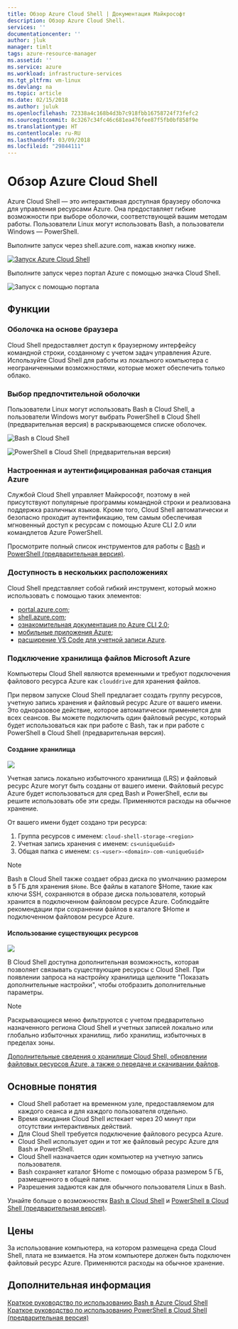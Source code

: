 ```yaml
---
title: Обзор Azure Cloud Shell | Документация Майкрософт
description: Обзор Azure Cloud Shell.
services: ''
documentationcenter: ''
author: jluk
manager: timlt
tags: azure-resource-manager
ms.assetid: ''
ms.service: azure
ms.workload: infrastructure-services
ms.tgt_pltfrm: vm-linux
ms.devlang: na
ms.topic: article
ms.date: 02/15/2018
ms.author: juluk
ms.openlocfilehash: 72338a4c168b4d3b7c918fbb16758724f73fefc2
ms.sourcegitcommit: 8c3267c34fc46c681ea476fee87f5fb0bf858f9e
ms.translationtype: HT
ms.contentlocale: ru-RU
ms.lasthandoff: 03/09/2018
ms.locfileid: "29844111"
---
```

# <a name="overview-of-azure-cloud-shell"></a>Обзор Azure Cloud Shell
Azure Cloud Shell — это интерактивная доступная браузеру оболочка для управления ресурсами Azure.
Она предоставляет гибкие возможности при выборе оболочки, соответствующей вашим методам работы.
Пользователи Linux могут использовать Bash, а пользователи Windows — PowerShell.

Выполните запуск через shell.azure.com, нажав кнопку ниже.

[![](https://shell.azure.com/images/launchcloudshell.png "Запуск Azure Cloud Shell")](https://shell.azure.com)

Выполните запуск через портал Azure с помощью значка Cloud Shell.

![Запуск с помощью портала](media/overview/portal-launch-icon.png)

## <a name="features"></a>Функции
### <a name="browser-based-shell-experience"></a>Оболочка на основе браузера
Cloud Shell предоставляет доступ к браузерному интерфейсу командной строки, созданному с учетом задач управления Azure.
Используйте Cloud Shell для работы из локального компьютера с неограниченными возможностями, которые может обеспечить только облако.

### <a name="choice-of-preferred-shell-experience"></a>Выбор предпочтительной оболочки
Пользователи Linux могут использовать Bash в Cloud Shell, а пользователи Windows могут выбрать PowerShell в Cloud Shell (предварительная версия) в раскрывающемся списке оболочек.

![Bash в Cloud Shell](media/overview/overview-bash-pic.png)

![PowerShell в Cloud Shell (предварительная версия)](media/overview/overview-ps-pic.png)

### <a name="authenticated-and-configured-azure-workstation"></a>Настроенная и аутентифицированная рабочая станция Azure
Службой Cloud Shell управляет Майкрософт, поэтому в ней присутствуют популярные программы командной строки и реализована поддержка различных языков. Кроме того, Cloud Shell автоматически и безопасно проходит аутентификацию, тем самым обеспечивая мгновенный доступ к ресурсам с помощью Azure CLI 2.0 или командлетов Azure PowerShell.

Просмотрите полный список инструментов для работы с [Bash](features.md#tools) и [PowerShell (предварительная версия)](features-powershell.md#tools).

### <a name="multiple-access-points"></a>Доступность в нескольких расположениях
Cloud Shell представляет собой гибкий инструмент, который можно использовать с помощью таких элементов:
* [portal.azure.com](https://portal.azure.com);
* [shell.azure.com](https://shell.azure.com);
* [ознакомительная документация по Azure CLI 2.0](https://docs.microsoft.com/cli/azure?view=azure-cli-latest);
* [мобильные приложения Azure](https://azure.microsoft.com/features/azure-portal/mobile-app/);
* [расширение VS Code для учетной записи Azure](https://marketplace.visualstudio.com/items?itemName=ms-vscode.azure-account).

### <a name="connect-your-microsoft-azure-files-storage"></a>Подключение хранилища файлов Microsoft Azure
Компьютеры Cloud Shell являются временными и требуют подключения файлового ресурса Azure как `clouddrive` для хранения файлов.

При первом запуске Cloud Shell предлагает создать группу ресурсов, учетную запись хранения и файловый ресурс Azure от вашего имени. Это одноразовое действие, которое автоматически применяется для всех сеансов. Вы можете подключить один файловый ресурс, который будет использоваться как при работе с Bash, так и при работе с PowerShell в Cloud Shell (предварительная версия).

#### <a name="create-new-storage"></a>Создание хранилища
![](media/overview/basic-storage.png)

Учетная запись локально избыточного хранилища (LRS) и файловый ресурс Azure могут быть созданы от вашего имени. Файловый ресурс Azure будет использоваться для сред Bash и PowerShell, если вы решите использовать обе эти среды. Применяются расходы на обычное хранение.

От вашего имени будет создано три ресурса:
1. Группа ресурсов с именем: `cloud-shell-storage-<region>`
2. Учетная запись хранения с именем: `cs<uniqueGuid>`
3. Общая папка с именем: `cs-<user>-<domain>-com-<uniqueGuid>`

> [!Note]
> Bash в Cloud Shell также создает образ диска по умолчанию размером в 5 ГБ для хранения `$Home`. Все файлы в каталоге $Home, такие как ключи SSH, сохраняются в образе диска пользователя, который хранится в подключенном файловом ресурсе Azure. Соблюдайте рекомендации при сохранении файлов в каталоге $Home и подключенном файловом ресурсе Azure.

#### <a name="use-existing-resources"></a>Использование существующих ресурсов
![](media/overview/advanced-storage.png)

В Cloud Shell доступна дополнительная возможность, которая позволяет связывать существующие ресурсы с Cloud Shell.
При появлении запроса на настройку хранилища щелкните "Показать дополнительные настройки", чтобы отобразить дополнительные параметры.

> [!Note]
> Раскрывающиеся меню фильтруются с учетом предварительно назначенного региона Cloud Shell и учетных записей локально или глобально избыточных хранилищ, либо хранилищ, избыточных в пределах зоны.

[Дополнительные сведения о хранилище Cloud Shell, обновлении файловых ресурсов Azure, а также о передаче и скачивании файлов](persisting-shell-storage.md).

## <a name="concepts"></a>Основные понятия
* Cloud Shell работает на временном узле, предоставляемом для каждого сеанса и для каждого пользователя отдельно.
* Время ожидания Cloud Shell истекает через 20 минут при отсутствии интерактивных действий.
* Для Cloud Shell требуется подключение файлового ресурса Azure.
* Cloud Shell использует один и тот же файловый ресурс Azure для Bash и PowerShell.
* Cloud Shell назначается один компьютер на учетную запись пользователя.
* Bash сохраняет каталог $Home с помощью образа размером 5 ГБ, размещенного в общей папке.
* Разрешения задаются как для обычного пользователя Linux в Bash.

Узнайте больше о возможностях [Bash в Cloud Shell](features.md) и [PowerShell в Cloud Shell (предварительная версия)](features-powershell.md).

## <a name="pricing"></a>Цены
За использование компьютера, на котором размещена среда Cloud Shell, плата не взимается. На этом компьютере должен быть подключен файловый ресурс Azure. Применяются расходы на обычное хранение.

## <a name="next-steps"></a>Дополнительная информация
[Краткое руководство по использованию Bash в Azure Cloud Shell](quickstart.md) <br>
[Краткое руководство по использованию PowerShell в Cloud Shell (предварительная версия)](quickstart-powershell.md)